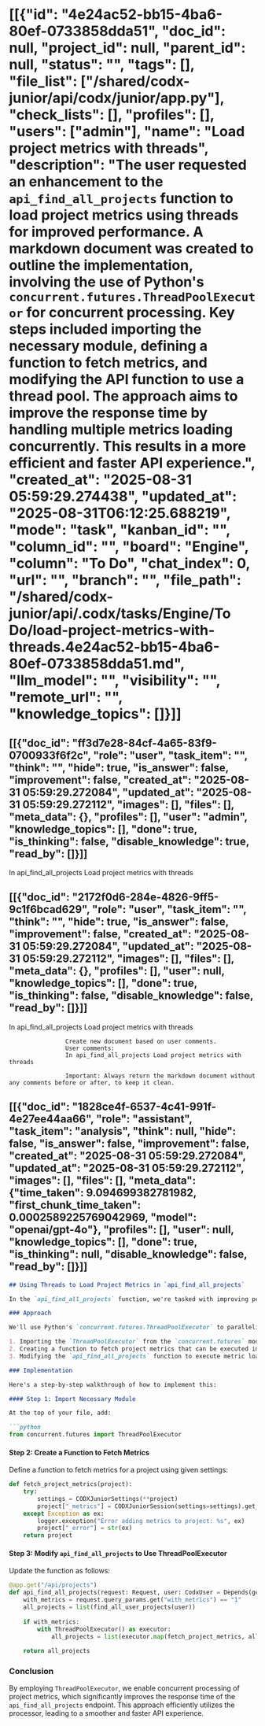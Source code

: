 # [[{"id": "4e24ac52-bb15-4ba6-80ef-0733858dda51", "doc_id": null, "project_id": null, "parent_id": null, "status": "", "tags": [], "file_list": ["/shared/codx-junior/api/codx/junior/app.py"], "check_lists": [], "profiles": [], "users": ["admin"], "name": "Load project metrics with threads", "description": "The user requested an enhancement to the `api_find_all_projects` function to load project metrics using threads for improved performance. A markdown document was created to outline the implementation, involving the use of Python's `concurrent.futures.ThreadPoolExecutor` for concurrent processing. Key steps included importing the necessary module, defining a function to fetch metrics, and modifying the API function to use a thread pool. The approach aims to improve the response time by handling multiple metrics loading concurrently. This results in a more efficient and faster API experience.", "created_at": "2025-08-31 05:59:29.274438", "updated_at": "2025-08-31T06:12:25.688219", "mode": "task", "kanban_id": "", "column_id": "", "board": "Engine", "column": "To Do", "chat_index": 0, "url": "", "branch": "", "file_path": "/shared/codx-junior/api/.codx/tasks/Engine/To Do/load-project-metrics-with-threads.4e24ac52-bb15-4ba6-80ef-0733858dda51.md", "llm_model": "", "visibility": "", "remote_url": "", "knowledge_topics": []}]]
## [[{"doc_id": "ff3d7e28-84cf-4a65-83f9-0700933f6f2c", "role": "user", "task_item": "", "think": "", "hide": true, "is_answer": false, "improvement": false, "created_at": "2025-08-31 05:59:29.272084", "updated_at": "2025-08-31 05:59:29.272112", "images": [], "files": [], "meta_data": {}, "profiles": [], "user": "admin", "knowledge_topics": [], "done": true, "is_thinking": false, "disable_knowledge": true, "read_by": []}]]
In api_find_all_projects Load project metrics with threads

## [[{"doc_id": "2172f0d6-284e-4826-9ff5-9c1f6bcad629", "role": "user", "task_item": "", "think": "", "hide": true, "is_answer": false, "improvement": false, "created_at": "2025-08-31 05:59:29.272084", "updated_at": "2025-08-31 05:59:29.272112", "images": [], "files": [], "meta_data": {}, "profiles": [], "user": null, "knowledge_topics": [], "done": true, "is_thinking": false, "disable_knowledge": false, "read_by": []}]]
In api_find_all_projects Load project metrics with threads

                    Create new document based on user comments.
                    User comments:
                    In api_find_all_projects Load project metrics with threads

                    Important: Always return the markdown document without any comments before or after, to keep it clean.
## [[{"doc_id": "1828ce4f-6537-4c41-991f-4e27ee44aa66", "role": "assistant", "task_item": "analysis", "think": null, "hide": false, "is_answer": false, "improvement": false, "created_at": "2025-08-31 05:59:29.272084", "updated_at": "2025-08-31 05:59:29.272112", "images": [], "files": [], "meta_data": {"time_taken": 9.094699382781982, "first_chunk_time_taken": 0.0002589225769042969, "model": "openai/gpt-4o"}, "profiles": [], "user": null, "knowledge_topics": [], "done": true, "is_thinking": null, "disable_knowledge": false, "read_by": []}]]
```markdown /shared/codx-junior/api/codx/junior/app.md
## Using Threads to Load Project Metrics in `api_find_all_projects`

In the `api_find_all_projects` function, we're tasked with improving performance by utilizing threading to load project metrics. The current implementation sequentially loads metrics for each project, which can be time-consuming. Instead, we can expedite this process by using threads to handle multiple metrics loading concurrently.

### Approach

We'll use Python's `concurrent.futures.ThreadPoolExecutor` to parallelize the task of loading metrics across projects. This will involve:

1. Importing the `ThreadPoolExecutor` from the `concurrent.futures` module.
2. Creating a function to fetch project metrics that can be executed in threads.
3. Modifying the `api_find_all_projects` function to execute metric loading in a thread pool.

### Implementation

Here's a step-by-step walkthrough of how to implement this:

#### Step 1: Import Necessary Module

At the top of your file, add:

```python
from concurrent.futures import ThreadPoolExecutor
```

#### Step 2: Create a Function to Fetch Metrics

Define a function to fetch metrics for a project using given settings:

```python
def fetch_project_metrics(project):
    try:
        settings = CODXJuniorSettings(**project)
        project["_metrics"] = CODXJuniorSession(settings=settings).get_project_metrics()
    except Exception as ex:
        logger.exception("Error adding metrics to project: %s", ex)
        project["_error"] = str(ex)
    return project
```

#### Step 3: Modify `api_find_all_projects` to Use ThreadPoolExecutor

Update the function as follows:

```python
@app.get("/api/projects")
def api_find_all_projects(request: Request, user: CodxUser = Depends(get_authenticated_user)):
    with_metrics = request.query_params.get("with_metrics") == "1"
    all_projects = list(find_all_user_projects(user))
    
    if with_metrics:
        with ThreadPoolExecutor() as executor:
            all_projects = list(executor.map(fetch_project_metrics, all_projects))
    
    return all_projects
```

### Conclusion

By employing `ThreadPoolExecutor`, we enable concurrent processing of project metrics, which significantly improves the response time of the `api_find_all_projects` endpoint. This approach efficiently utilizes the processor, leading to a smoother and faster API experience.
```